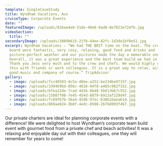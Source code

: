 ```yaml
---
template: SingleCaseStudy
title: Wyndham Vacations, Aus
cruiseType: Corporate Events
date: ""
featuredImage: /uploads/81bae4a9-51de-40e6-9ad8-8e7023e724fb.jpg
videoSection:
  title: ""
secondaryImage: /uploads/3889b615-21fb-44ee-82fc-1d3de1bf0e51.jpg
excerpt: Wyndham Vacations – “We had THE BEST time on the boat. The crew on
  board were fantastic, very cosy, relaxing, good food and drinks and
  picture-perfect weather and our pictures made the day a memorable one for all.
  Overall, it was a great experience and the best team build we had in ages.
  Thank you Jess very much and to the crew and chefs. We would highly recommend
  this with friends or work colleagues. It is a great way to relax, with food,
  good music and company of course.” TripAdvisor
gallery:
  - image: /uploads/fcc48503-4c5a-4bbe-a252-be234be9715f.jpg
  - image: /uploads/3394b9bd-856c-4816-94f8-a465c982f152.jpg
  - image: /uploads/bfea22de-7cad-4d1b-8b48-5b613b67c552.jpg
  - image: /uploads/15887f08-7e45-454d-8879-6913af229d4f.jpg
  - image: /uploads/fc89fb7b-36a4-45d6-97ac-63862daea61d.jpg
  - image: /uploads/869ae824-3b8f-4edc-8508-2b7b8993f4b7.jpg
---
```

Our private charters are ideal for planning corporate events with a difference!  We were delighted to host Wyndham’s corporate team build event with gourmet food from a private chef and beach activities! It was a relaxing and enjoyable day out with their colleagues, one they will remember for years to come!
